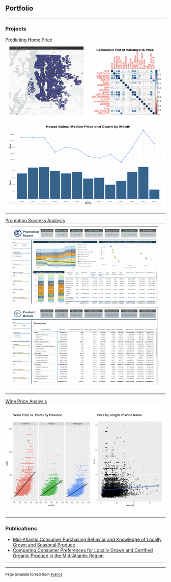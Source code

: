 ## Portfolio

---

### Projects 

[Predicting Home Price](https://github.com/AmyJoCN/Predicting-Home-Price)
<img src="images/P3_thumbnail.png?raw=true"/>

---
[Promotion Success Analysis](https://github.com/AmyJoCN/Promotion-Success-Analysis)
<img src="images/P2_thumbnail.png?raw=true"/>

---
[Wine Price Analysis](https://github.com/AmyJoCN/Wine-Price-Analysis)
<img src="images/P1_thumbnail.png?raw=true"/>

---

### Publications

- [Mid-Atlantic Consumer Purchasing Behavior and Knowledge of Locally Grown and Seasonal Produce](http://www.joe.org/joe/2013april/rb4.php)
- [Comparing Consumer Preferences for Locally Grown and Certified Organic Produce in the Mid-Atlantic Region](http://horttech.ashspublications.org/content/23/1/74.full)

---




---
<p style="font-size:11px">Page template forked from <a href="https://github.com/evanca/quick-portfolio">evanca</a></p>
<!-- Remove above link if you don't want to attibute -->
